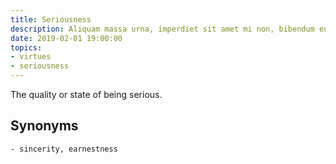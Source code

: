 ```yaml
---
title: Seriousness
description: Aliquam massa urna, imperdiet sit amet mi non, bibendum euismod est.
date: 2019-02-01 19:00:00
topics: 
- virtues
- seriousness
---
```


The quality or state of being serious.

## Synonyms
	- sincerity, earnestness

